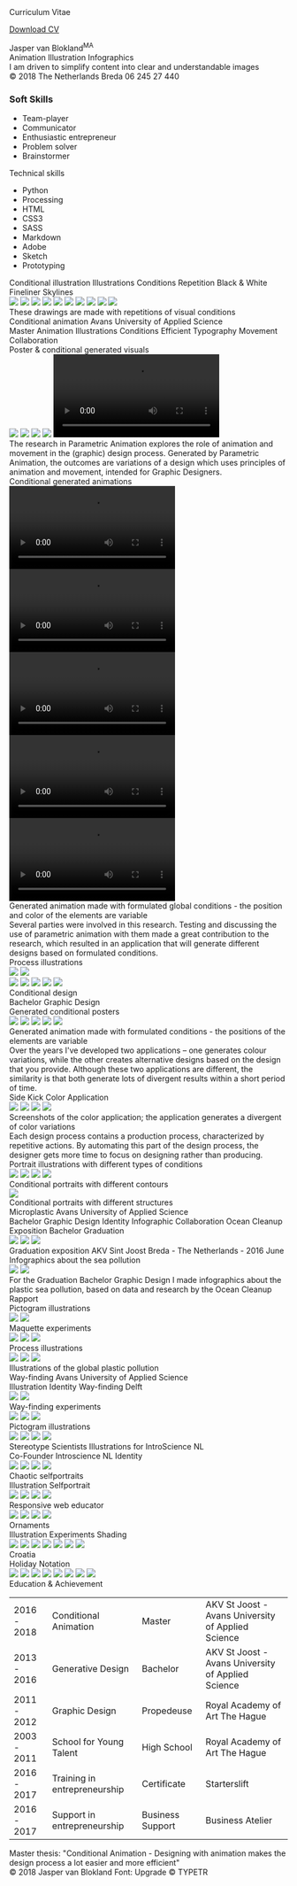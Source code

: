 
<div class="cover">
<div class="website">Curriculum Vitae</div> 

<span class="pdf">[Download CV](content/cv/cv.pdf)</span>

<div class="name">Jasper van Blokland<sup>MA</sup></div>

<div class="box">
<span class="function">Animation</span>
<span class="function">Illustration</span>
<span class="function">Infographics</span[]()>
</div>
	
<div class="intro">I am driven to simplify content into clear and understandable images</div>

<div class="contact">
<span class="about">© 2018</span>
<span class="about"></span>
<span class="about">The Netherlands</span>
<span class="about">Breda</span>
<span class="about"><span class="one">06 245 27 440</span></span>
</div>

### <div class="title">Soft Skills</div>

- <div class="skills"><span class="two">Team-player</span></div>
- <div class="skills"><span class="two">Communicator</span></div>
- <div class="skills"><span class="two">Enthusiastic entrepreneur</span></div>
- <div class="skills"><span class="two">Problem solver</span></div>
- <div class="skills"><span class="two">Brainstormer</span></div>

<div class="title">Technical skills</div>

- <div class="skills"><span class="three">Python</span></div> 
- <div class="skills"><span class="three">Processing</span></div> 
- <div class="skills"><span class="three">HTML</span></div> 
- <div class="skills"><span class="three">CSS3</span></div>
- <div class="skills"><span class="three">SASS</span></div>
- <div class="skills"><span class="three">Markdown</span></div> 
- <div class="skills"><span class="three">Adobe</span></div>
- <div class="skills"><span class="three">Sketch</span></div>
- <div class="skills"><span class="three">Prototyping</span></div>
</div>

<a name="illustration"/>
<div class="box-project">
<div class="projectfirst">
<span class="project-name">Conditional illustration</span>
<span class="keywords">
<span class="words">Illustrations</span>
<span class="words">Conditions</span>
<span class="words">Repetition</span>
<span class="words">Black & White</span>
<span class="words">Fineliner</span>
<span class="words">Skylines</span>
</span>
</div>
</div>

<div class="col-container">
<span class="small"><img class="skyline" src="content/conditinalcity/3.jpeg"></span>
<span class="small"><img class="skyline" src="content/conditinalcity/4.jpeg"></span>
<span class="small"><img class="skyline" src="content/conditinalcity/6.jpeg"></span>
<span class="small"><img class="skyline" src="content/conditinalcity/10.jpeg"></span>
<span class="small"><img class="skyline" src="content/conditinalcity/11.jpeg"></span>
<span class="small"><img class="skyline" src="content/conditinalcity/17.jpeg"></span>
<span class="small"><img class="skyline" src="content/conditinalcity/22.jpeg"></span>
<span class="small"><img class="skyline" src="content/conditinalcity/23.jpeg"></span>
<span class="small"><img class="skyline" src="content/conditinalcity/47.jpeg"></span>
<span class="small"><img class="skyline" src="content/conditinalcity/46.jpeg"></span>
</div>

<div class="project-intro">These drawings are made with repetitions of visual conditions</div>

<div class="box-project">
<div class="project">
<span class="project-name">Conditional animation</span>
<span class="project-header">Avans University of Applied Science</span>
<div class="keywords">
<span class="words">Master Animation</span>
<span class="words">Illustrations</span>
<span class="words">Conditions</span>
<span class="words">Efficient</span>
<span class="words">Typography</span>
<span class="words">Movement</span>
<span class="words">Collaboration</span>
</div>
</div>
</div>

<div class="firstchapter">Poster & conditional generated visuals</div>

<div class="col-container">
<span class="small"><img class="animation" src="content/animation/poster.jpg"></span>
<span class="small"><img class="animation" src="content/animation/mov/0.png"></span>
<span class="small"><img class="animation" src="content/animation/mov/1.png"></span>
<span class="small"><img class="animation" src="content/animation/mov/2.png"></span>
<span class="small"><video src="content/animation/mov/4.mov" no-controls loop autoplay></video></span>
</div>

<div class="project-intro">The research in Parametric Animation explores the role of animation and movement in the (graphic) design process. Generated by Parametric Animation, the outcomes are variations of a design which uses principles of animation and movement, intended for Graphic Designers.</div>

<div class="chapter">Conditional generated animations</div>

<div class="col-container">
<span class="small"><video class="animation" src="content/animation/mov/5.mp4" type="video/mp4" loop autoplay></video></span>
<span class="small"><video class="animation" src="content/animation/mov/6.mp4" type="video/mp4"  loop autoplay></video></span>
<span class="small"><video class="animation" src="content/animation/mov/7.mp4" type="video/mp4" loop autoplay></video></span>
<span class="small"><video class="animation" src="content/animation/mov/8.mov" type="video/mp4" loop autoplay></video></span>
<span class="small"><video class="animation" src="content/animation/mov/9.mov" type="video/mp4" loop autoplay></video></span>
</div>

<div class="sub">Generated animation made with formulated global conditions - the position and color of the elements are variable</div>


<div class="project-intro">Several parties were involved in this research. Testing and discussing the use of parametric animation with them made a great contribution to the research, which resulted in an application that will generate different designs based on formulated conditions.</div>

<div class="chapter">Process illustrations</div>

<div class="col-container">
<img class="wide" src="content/animation/2.jpg"> 
<img class="wide" src="content/animation/3.jpg">
</div>

<div class="col-container">
<span class="small"><img class="movement" img src="content/animation/5.png"></span>
<span class="small"><img class="movement" src="content/animation/6.png"></span> 
<span class="small"><img class="movement" src="content/animation/4.png"></span> 
<span class="small"><img class="movement" src="content/animation/7.png"></span>
<span class="small"><img class="movement" src="content/animation/8.png"></span>
</div>

<div class="box-project">   
<div class="project">
<span class="project-name">Conditional design</span>
<div class="keywords">
<span class="words">Bachelor Graphic Design</span>
</div>
</div>
</div>

<div class="firstchapter">Generated conditional posters</div>

<div class="col-container">
<span class="small"><img class="animation" src="content/conditional/house/0.gif"></span>
<span class="small"><img class="animation" src="content/conditional/house/1.gif"></span>
<span class="small"><img class="animation" src="content/conditional/house/2.gif"></span>
<span class="small"><img class="animation" src="content/conditional/house/3.gif"></span>
<span class="small"><img class="animation" src="content/conditional/house/4.png"></span>
</div>

<div class="sub">Generated animation made with formulated conditions - the positions of the elements are variable</div>

<div class="project-intro">Over the years I've developed two applications – one generates colour variations, while the other creates alternative designs based on the design that you provide. Although these two applications are different, the similarity is that both generate lots of divergent results within a short period of time.</div>

<div class="chapter">Side Kick Color Application</div>

<div class="col-container">
<span class="app"><img src="content/conditional/app/0.png"></span>
<span class="app"><img src="content/conditional/app/1.png"></span>
<span class="app"><img src="content/conditional/app/2.png"></span>
<span class="app"><img src="content/conditional/app/3.png"></span>
</div>

<div class="sub">Screenshots of the color application; the application generates a divergent of color variations</div>

<div class="project-intro">Each design process contains a production process, characterized by repetitive actions. By automating this part of the design process, the designer gets more time to focus on designing rather than producing.</div>

<div class="chapter">Portrait illustrations with different types of conditions</div>

<div class="col-container">
<img src="content/conditional/illustrations/2.png"> 
<img src="content/conditional/illustrations/4.png"> 
<img src="content/conditional/illustrations/6.png"> 
<img src="content/conditional/illustrations/7.png"> 
</div>

<div class="sub">Conditional portraits with different contours</div>

<div class="col-container">
<span class="full"><img src="content/conditional/illustrations/8.jpeg"></span>
</div>

<div class="sub">Conditional portraits with different structures</div>

<div class="box-project">
<div class="project">
<span class="project-name">Microplastic</span>
<span class="project-header">Avans University of Applied Science</span>
<div class="keywords">
<span class="words">Bachelor Graphic Design</span>
<span class="words">Identity</span>
<span class="words">Infographic</span>
<span class="words">Collaboration Ocean Cleanup</span>
</div>
</div>
</div>

<div class="firstchapter">Exposition Bachelor Graduation</div>

<div class="col-container">
<img class="onethird" src="content/sea/expo/0.jpg">
<img class="onethird" src="content/sea/expo/1.jpg">
<img class="onethird" src="content/sea/expo/2.jpg">
</div>

<div class="sub">Graduation exposition AKV Sint Joost Breda - The Netherlands - 2016 June</div>

<div class="chapter">Infographics about the sea pollution</div>

<div class="col-container">
<span class="plastic"><img class="wide" src="content/sea/infographic/0.jpg"></span>
<span class="plastic"><span class="app"><img class="wide" src="content/sea/infographic/1.jpg"></span></span>
</div>

<div class="project-intro">For the Graduation Bachelor Graphic Design I made infographics about the plastic sea pollution, based on data and research by the Ocean Cleanup Rapport</div>

<div class="chapter">Pictogram illustrations</div>

<div class="col-container">
<img class="wide" src="content/sea/picto1.png">
<img class="wide" src="content/sea/picto2.png">
</div>

<div class="chapter">Maquette experiments</div>

<div class="col-container">
<img class="onethird" src="content/sea/maquette/0.jpg">
<img class="onethird" src="content/sea/maquette/1.jpg">
<img class="onethird" src="content/sea/maquette/2.jpg">
</div>

<div class="chapter">Process illustrations</div>

<div class="col-container">
<span class="plastic"><img src="content/sea/illustraties/0.jpg"></span>
<span class="plastic"><img src="content/sea/illustraties/1.jpg"></span>
<span class="plastic"><img class="wide" src="content/sea/illustraties/2.jpg"></span>
</div>

<div class="sub">Illustrations of the global plastic pollution</div>

<a name="graphic"/>
<div class="box-project">
<div class="project">
<span class="project-name">Way-finding</span>
<span class="project-header">Avans University of Applied Science</span>
<div class="keywords">
<span class="words">Illustration</span>
<span class="words">Identity</span>
<span class="words">Way-finding Delft</span>
</div>
</div>
</div>

<div class="col-container">
<span class="plastic"><span class="app"><img class="wide" src="content/icons/map/4.jpg"></span></span>
<span class="plastic"><span class="app"><img class="wide" src="content/icons/map/6.jpg"></span></span>
</div>

<div class="chapter">Way-finding experiments</div>

<div class="col-container">
<img class="onethird" src="content/icons/map/5.jpg">
<img class="onethird" src="content/icons/map/3.jpg">
<img class="onethird" src="content/icons/map/2.jpg">
</div>

<div class="chapter">Pictogram illustrations</div>

<div class="col-container">
<img src="content/icons/0.jpg">
<img src="content/icons/1.jpg">
<img src="content/icons/2.jpg">
<img src="content/icons/3.jpg">
</div>

<div class="box-project">
<div class="project">
<span class="project-name">Stereotype Scientists</span>
<span class="project-header">Illustrations for IntroScience NL</span>
<div class="keywords">
<span class="words">Co-Founder Introscience NL</span>
<span class="words">Identity</span>
</div>
</div>
</div>

<div class="col-container">
<img src="content/scientist/0.jpg">
<img src="content/scientist/1.jpg">
<img src="content/scientist/2.jpg">
<img src="content/scientist/3.jpg">
</div>

<div class="box-project">
<div class="project">
<span class="project-name">Chaotic selfportraits</span>
<div class="keywords">
<span class="words">Illustration</span>
<span class="words">Selfportrait</span>
</div>
</div>
</div>

<div class="col-container">
<img src="content/portrait/0.jpg">
<img src="content/portrait/1.jpg">
<img src="content/portrait/2.jpg">
<img src="content/portrait/3.jpg">
</div>

<div class="box-project">
<div class="project">
<span class="project-name">Responsive web educator</span>
</div>
</div>

<div class="col-container">
<img src="content/educator/0.jpg">
<img src="content/educator/1.jpg">
<img src="content/educator/2.jpg">
<img src="content/educator/3.jpg">
</div>

<div class="box-project">
<div class="project">
<span class="project-name">Ornaments</span>
<div class="keywords">
<span class="words">Illustration</span>
<span class="words">Experiments</span>
<span class="words">Shading</span>
</div>
</div>
</div>

<div class="col-container">
<img src="content/italy/0.png">
<img src="content/italy/1.png">
<img class="wide" src="content/italy/2.png">
<img src="content/ornaments/0.jpg">
<img src="content/ornaments/1.jpg">
<img src="content/ornaments/2.jpg">
<img src="content/ornaments/3.jpg">
</div>

<div class="box-project">
<div class="project">
<span class="project-name">Croatia</span>
<div class="keywords">
<span class="words">Holiday</span>
<span class="words">Notation</span>
</div>
</div>
</div>

<div class="col-container">
<img src="content/croatia/0.jpg">
<img src="content/croatia/2.jpg">
<img src="content/croatia/1.jpg">
<img src="content/croatia/3.jpg">
<img src="content/croatia/4.jpeg">
<img src="content/croatia/5.jpeg">
<img src="content/croatia/6.jpeg">
<img src="content/croatia/7.jpeg">
</div>

<div class="projectlast">
<div class="titlelast">Education & Achievement</div>
</div>

|||||
|---|---|---|---|
|2016 - 2018|Conditional Animation|Master|AKV St Joost - Avans University of Applied Science|
|2013 - 2016|Generative Design|Bachelor|AKV St Joost - Avans University of Applied Science|
|2011 - 2012|Graphic Design|Propedeuse|Royal Academy of Art The Hague|
|2003 - 2011|School for Young Talent|High School|Royal Academy of Art The Hague|
|2016 - 2017|Training in entrepreneurship|Certificate|Starterslift|
|2016 - 2017|Support in entrepreneurship|Business Support|Business Atelier|

<div class="thesis">Master thesis: "Conditional Animation - Designing with animation makes the design process a lot easier and more efficient"</div>

<div class="bar">
<div class="contact">
<span class="about">© 2018 Jasper van Blokland</span>
<span class="about">Font: Upgrade © TYPETR</span>
</div>
</div>
